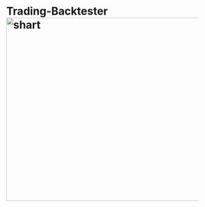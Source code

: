 # Trading-Backtester<img width="640" height="480" alt="shart" src="https://github.com/user-attachments/assets/82a4264b-b5b1-4756-8e92-36c10309d1fd" />
